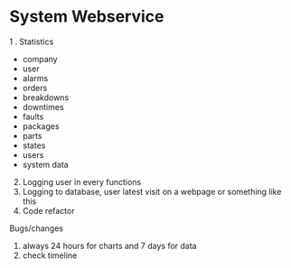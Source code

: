 # System Webservice
1 . Statistics
   - company
   - user
   - alarms
   - orders
   - breakdowns
   - downtimes
   - faults
   - packages
   - parts
   - states
   - users
   - system data
2. Logging user in every functions
3. Logging to database, user latest visit on a webpage or something like this
4. Code refactor
   
Bugs/changes
1. always 24 hours for charts and 7 days for data
2. check timeline
